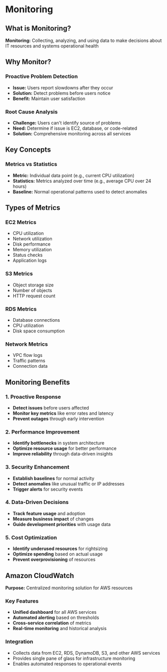 # Monitoring

## What is Monitoring?

**Monitoring:** Collecting, analyzing, and using data to make decisions about IT resources and systems operational health

## Why Monitor?

### Proactive Problem Detection
- **Issue:** Users report slowdowns after they occur
- **Solution:** Detect problems before users notice
- **Benefit:** Maintain user satisfaction

### Root Cause Analysis
- **Challenge:** Users can't identify source of problems
- **Need:** Determine if issue is EC2, database, or code-related
- **Solution:** Comprehensive monitoring across all services

## Key Concepts

### Metrics vs Statistics
- **Metric:** Individual data point (e.g., current CPU utilization)
- **Statistics:** Metrics analyzed over time (e.g., average CPU over 24 hours)
- **Baseline:** Normal operational patterns used to detect anomalies

## Types of Metrics

### EC2 Metrics
- CPU utilization
- Network utilization
- Disk performance
- Memory utilization
- Status checks
- Application logs

### S3 Metrics
- Object storage size
- Number of objects
- HTTP request count

### RDS Metrics
- Database connections
- CPU utilization
- Disk space consumption

### Network Metrics
- VPC flow logs
- Traffic patterns
- Connection data

## Monitoring Benefits

### 1. Proactive Response
- **Detect issues** before users affected
- **Monitor key metrics** like error rates and latency
- **Prevent outages** through early intervention

### 2. Performance Improvement
- **Identify bottlenecks** in system architecture
- **Optimize resource usage** for better performance
- **Improve reliability** through data-driven insights

### 3. Security Enhancement
- **Establish baselines** for normal activity
- **Detect anomalies** like unusual traffic or IP addresses
- **Trigger alerts** for security events

### 4. Data-Driven Decisions
- **Track feature usage** and adoption
- **Measure business impact** of changes
- **Guide development priorities** with usage data

### 5. Cost Optimization
- **Identify underused resources** for rightsizing
- **Optimize spending** based on actual usage
- **Prevent overprovisioning** of resources

## Amazon CloudWatch

**Purpose:** Centralized monitoring solution for AWS resources

### Key Features
- **Unified dashboard** for all AWS services
- **Automated alerting** based on thresholds
- **Cross-service correlation** of metrics
- **Real-time monitoring** and historical analysis

### Integration
- Collects data from EC2, RDS, DynamoDB, S3, and other AWS services
- Provides single pane of glass for infrastructure monitoring
- Enables automated responses to operational events